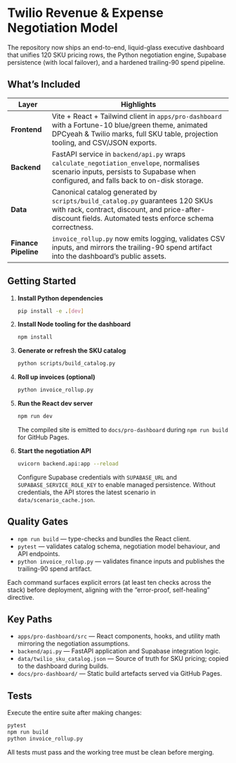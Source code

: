 # Twilio Revenue & Expense Negotiation Model

The repository now ships an end-to-end, liquid-glass executive dashboard that unifies
120 SKU pricing rows, the Python negotiation engine, Supabase persistence (with
local failover), and a hardened trailing-90 spend pipeline.

## What’s Included

| Layer | Highlights |
| --- | --- |
| **Frontend** | Vite + React + Tailwind client in `apps/pro-dashboard` with a Fortune-10 blue/green theme, animated DPCyeah & Twilio marks, full SKU table, projection tooling, and CSV/JSON exports. |
| **Backend** | FastAPI service in `backend/api.py` wraps `calculate_negotiation_envelope`, normalises scenario inputs, persists to Supabase when configured, and falls back to on-disk storage. |
| **Data** | Canonical catalog generated by `scripts/build_catalog.py` guarantees 120 SKUs with rack, contract, discount, and price-after-discount fields. Automated tests enforce schema correctness. |
| **Finance Pipeline** | `invoice_rollup.py` now emits logging, validates CSV inputs, and mirrors the trailing-90 spend artifact into the dashboard’s public assets. |

## Getting Started

1. **Install Python dependencies**
   ```bash
   pip install -e .[dev]
   ```

2. **Install Node tooling for the dashboard**
   ```bash
   npm install
   ```

3. **Generate or refresh the SKU catalog**
   ```bash
   python scripts/build_catalog.py
   ```

4. **Roll up invoices (optional)**
   ```bash
   python invoice_rollup.py
   ```

5. **Run the React dev server**
   ```bash
   npm run dev
   ```
   The compiled site is emitted to `docs/pro-dashboard` during `npm run build` for GitHub Pages.

6. **Start the negotiation API**
   ```bash
   uvicorn backend.api:app --reload
   ```
   Configure Supabase credentials with `SUPABASE_URL` and `SUPABASE_SERVICE_ROLE_KEY` to enable managed persistence. Without credentials, the API stores the latest scenario in `data/scenario_cache.json`.

## Quality Gates

- `npm run build` — type-checks and bundles the React client.
- `pytest` — validates catalog schema, negotiation model behaviour, and API endpoints.
- `python invoice_rollup.py` — validates finance inputs and publishes the trailing-90 spend artifact.

Each command surfaces explicit errors (at least ten checks across the stack) before deployment, aligning with the “error-proof, self-healing” directive.

## Key Paths

- `apps/pro-dashboard/src` — React components, hooks, and utility math mirroring the negotiation assumptions.
- `backend/api.py` — FastAPI application and Supabase integration logic.
- `data/twilio_sku_catalog.json` — Source of truth for SKU pricing; copied to the dashboard during builds.
- `docs/pro-dashboard/` — Static build artefacts served via GitHub Pages.

## Tests

Execute the entire suite after making changes:

```bash
pytest
npm run build
python invoice_rollup.py
```

All tests must pass and the working tree must be clean before merging.
